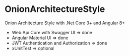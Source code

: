 # OnionArchitectureStyle
Onion Architecture Style with .Net Core 3+ and Angular 8+
* Web Api Core with Swagger UI => done
* Angular Material UI => done
* JWT Authentication and Authorization => done
* xUnitTest => optional

